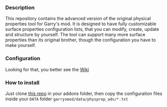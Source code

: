 ### Description
This repository contains the advanced version of the original
physical properties tool for Garry's mod. It is designed to
have fully customizable surface properties configuration lists,
that you can modify, create, update and structure by yourself.
The tool can support many more surface properties than its
original brother, though the configuration you have to make yourself.

### Configuration
Looking for that, you better see the [Wiki](https://github.com/dvdvideo1234/PhysPropertiesAdv/wiki/Adding-configurations)

### How to install
Just clone [this repo](https://github.com/dvdvideo1234/PhysPropertiesAdv) in your addons folder,
then copy the configuration files inside your `DATA` folder `garrysmod/data/physprop_adv/*.txt`
